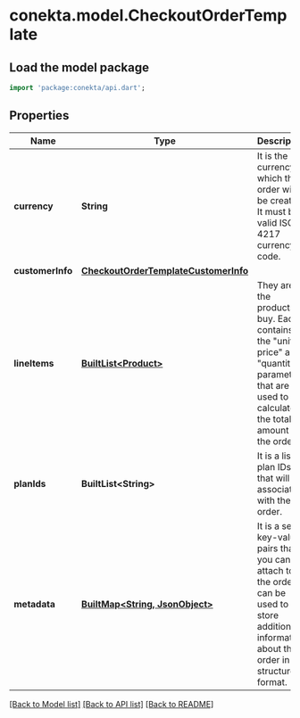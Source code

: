 # conekta.model.CheckoutOrderTemplate

## Load the model package
```dart
import 'package:conekta/api.dart';
```

## Properties
Name | Type | Description | Notes
------------ | ------------- | ------------- | -------------
**currency** | **String** | It is the currency in which the order will be created. It must be a valid ISO 4217 currency code. | 
**customerInfo** | [**CheckoutOrderTemplateCustomerInfo**](CheckoutOrderTemplateCustomerInfo.md) |  | [optional] 
**lineItems** | [**BuiltList&lt;Product&gt;**](Product.md) | They are the products to buy. Each contains the \"unit price\" and \"quantity\" parameters that are used to calculate the total amount of the order. | 
**planIds** | **BuiltList&lt;String&gt;** | It is a list of plan IDs that will be associated with the order. | [optional] 
**metadata** | [**BuiltMap&lt;String, JsonObject&gt;**](JsonObject.md) | It is a set of key-value pairs that you can attach to the order. It can be used to store additional information about the order in a structured format. | [optional] 

[[Back to Model list]](../README.md#documentation-for-models) [[Back to API list]](../README.md#documentation-for-api-endpoints) [[Back to README]](../README.md)


